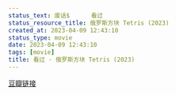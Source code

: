 ```yaml
---
status_text: 废话$      看过
status_resource_title: 俄罗斯方块 Tetris‎ (2023)
created_at: 2023-04-09 12:43:10
status_type: movie
date: 2023-04-09 12:43:10
tags: [movie]
title: 看过 - 俄罗斯方块 Tetris‎ (2023)
---
```

[豆瓣链接](https://movie.douban.com/subject/26087471/)
